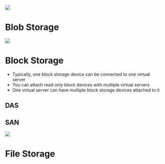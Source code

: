 
![](https://github.com/JonmarCorpuz/SecondBrain/blob/main/Assets/Whitespace.png)

# Blob Storage

![](https://github.com/JonmarCorpuz/SecondBrain/blob/main/Assets/Whitespace.png)

# Block Storage

* Typically, one block storage device can be connected to one virtual server
* You can attach read only block devices with multiple virtual servers
* One virtual server can have multiple block storage devices attached to it

## DAS

## SAN

![](https://github.com/JonmarCorpuz/SecondBrain/blob/main/Assets/Whitespace.png)

# File Storage
